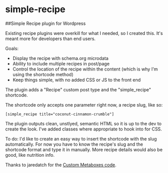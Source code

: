 simple-recipe
=============

##Simple Recipe plugin for Wordpress

Existing recipe plugins were overkill for what I needed, so I created this. It's meant more for developers than end users.

Goals:

- Display the recipe with schema.org microdata
- Ability to include multiple recipes in post/page
- Control the location of the recipe within the content (which is why I'm using the shortcode method)
- Keep things simple, with no added CSS or JS to the front end

The plugin adds a "Recipe" custom post type and the "simple_recipe" shortcode.

The shortcode only accepts one parameter right now, a recipe slug, like so:

    [simple_recipe title="coconut-cinnamon-crumble"]

The plugin outputs clean, unstlyed, semantic HTML so it is up to the dev to create the look. I've added classes where appropriate to hook into for CSS.

To do:
I'd like to create an easy way to insert the shortcode with the slug automatically. For now you have to know the recipe's slug and the shortcode format and type it in manually.
More recipe details would also be good, like nutrition info.

Thanks to jaredatch for the [Custom Metaboxes code](https://github.com/jaredatch/Custom-Metaboxes-and-Fields-for-WordPress).
